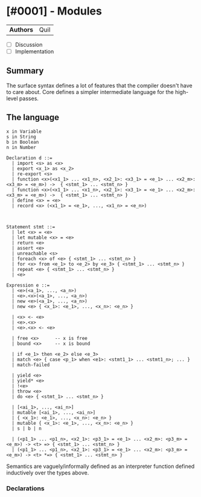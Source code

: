 # [#0001] - Modules

|             |      |
| ----------- | ---- |
| **Authors** | Quil |

- [ ] Discussion
- [ ] Implementation

## Summary

The surface syntax defines a lot of features that the compiler doesn't have to care about. Core defines a simpler intermediate language for the high-level passes.

## The language

```
x in Variable
s in String
b in Boolean
n in Number

Declaration d ::=
  | import <s> as <x>
  | export <x_1> as <x_2>
  | re-export <s>
  | function <x>(<x1_1> ... <x1_n>, <x2_1>: <x3_1> = <e_1> ... <x2_m>: <x3_m> = <e_m>) ->  { <stmt_1> ... <stmt_n> }
  | function <x>(<x1_1> ... <x1_n>, <x2_1>: <x3_1> = <e_1> ... <x2_m>: <x3_m> = <e_m>) ->  { <stmt_1> ... <stmt_n> }
  | define <x> = <e>
  | record <x> (<x1_1> = <e_1>, ..., <x1_n> = <e_n>)



Statement stmt ::=
  | let <x> = <e>
  | let mutable <x> = <e>
  | return <e>
  | assert <e>
  | unreachable <s>
  | foreach <x> of <e> { <stmt_1> ... <stmt_n> }
  | for <x> from <e_1> to <e_2> by <e_3> { <stmt_1> ... <stmt_n> }
  | repeat <e> { <stmt_1> ... <stmt_n> }
  | <e>

Expression e ::=
  | <e>(<a_1>, ..., <a_n>)
  | <e>.<x>(<a_1>, ..., <a_n>)
  | new <e>(<a_1>, ..., <a_n>)
  | new <e> { <x_1>: <e_1>, ..., <x_n>: <e_n> }

  | <x> <- <e>
  | <e>.<x>
  | <e>.<x> <- <e>

  | free <x>      -- x is free
  | bound <x>     -- x is bound

  | if <e_1> then <e_2> else <e_3>
  | match <e> { case <p_1> when <e1>: <stmt1_1> ... <stmt1_n>; ... }
  | match-failed

  | yield <e>
  | yield* <e>
  | !<e>
  | throw <e>
  | do <e> { <stmt_1> ... <stmt_n> }

  | [<ai_1>, ..., <ai_n>]
  | mutable [<ai_1>, ..., <ai_n>]
  | { <x_1>: <e_1>, ..., <x_n>: <e_n> }
  | mutable { <x_1>: <e_1>, ..., <x_n>: <e_n> }
  | s | b | n

  | (<p1_1> ... <p1_n>, <x2_1>: <p3_1> = <e_1> ... <x2_m>: <p3_m> = <e_m>) -> <t> => { <stmt_1> ... <stmt_n> }
  | (<p1_1> ... <p1_n>, <x2_1>: <p3_1> = <e_1> ... <x2_m>: <p3_m> = <e_m>) -> <t> *=> { <stmt_1> ... <stmt_n> }
```

Semantics are vaguely/informally defined as an interpreter function defined inductively over the types above.

### Declarations
